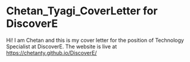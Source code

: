 # Chetan_Tyagi_CoverLetter for DiscoverE
Hi! I am Chetan and this is my cover letter for the position of Technology Specialist at DiscoverE.
The website is live at https://chetanty.github.io/DiscoverE/

